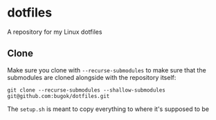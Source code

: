 # dotfiles

A repository for my Linux dotfiles

## Clone

Make sure you clone with `--recurse-submodules` to make sure that the submodules
are cloned alongside with the repository itself: 

```
git clone --recurse-submodules --shallow-submodules git@github.com:bugok/dotfiles.git
```

The `setup.sh` is meant to copy everything to where it's supposed to be



